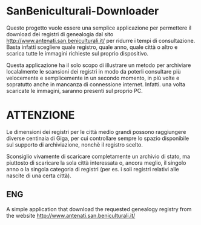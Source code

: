 # SanBeniculturali-Downloader
Questo progetto vuole essere una semplice applicazione per permettere il download dei registri di genealogia dal sito http://www.antenati.san.beniculturali.it/ per ridurre i tempi di consultazione.
Basta infatti scegliere quale registro, quale anno, quale città o altro e scarica tutte le immagini richieste sul proprio dispositivo.

Questa applicazione ha il solo scopo di illustrare un metodo per archiviare localalmente le scansioni dei registri in modo da poterli consultare più velocemente e semplicemente in un secondo momento, in più volte e sopratutto anche in mancanza di connessione internet. Infatti. una volta scaricate le immagini, saranno presenti sul proprio PC.

# ATTENZIONE
Le dimensioni dei registri per le città medio grandi possono raggiungere diverse centinaia di Giga, per cui controllare sempre lo spazio disponibile sul supporto di archiviazione, nonchè il registro scelto.

Sconsiglio vivamente di scaricare completamente un archivio di stato, ma piuttosto di scaricare la sola città interessata o, ancora meglio, il singolo anno o la singola categoria di registri (per es. i soli registri relativi alle nascite di una certa città).



## ENG
A simple application that download the requested genealogy registry from the website http://www.antenati.san.beniculturali.it/ 
